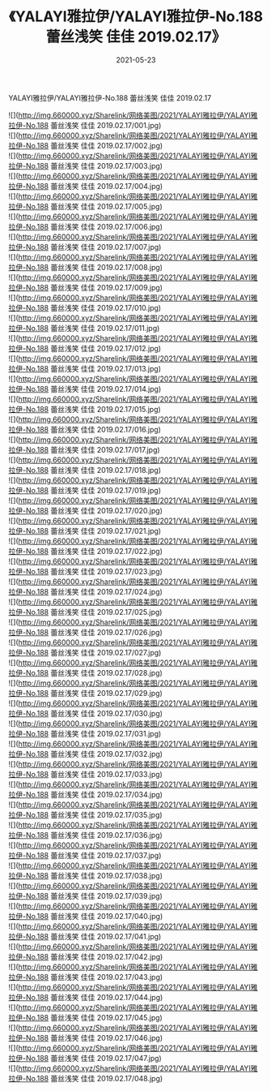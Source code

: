 ﻿---
layout: post
title:  《YALAYI雅拉伊/YALAYI雅拉伊-No.188 蕾丝浅笑 佳佳 2019.02.17》
date:   2021-05-23
img: http://img.660000.xyz/Sharelink/网络美图/2021/YALAYI雅拉伊/YALAYI雅拉伊-No.188 蕾丝浅笑 佳佳 2019.02.17/000.jpg
categories: [美女, 清纯, 唯美]
---

YALAYI雅拉伊/YALAYI雅拉伊-No.188 蕾丝浅笑 佳佳 2019.02.17

 ![](http://img.660000.xyz/Sharelink/网络美图/2021/YALAYI雅拉伊/YALAYI雅拉伊-No.188 蕾丝浅笑 佳佳 2019.02.17/001.jpg) <br>![](http://img.660000.xyz/Sharelink/网络美图/2021/YALAYI雅拉伊/YALAYI雅拉伊-No.188 蕾丝浅笑 佳佳 2019.02.17/002.jpg) <br>![](http://img.660000.xyz/Sharelink/网络美图/2021/YALAYI雅拉伊/YALAYI雅拉伊-No.188 蕾丝浅笑 佳佳 2019.02.17/003.jpg) <br>![](http://img.660000.xyz/Sharelink/网络美图/2021/YALAYI雅拉伊/YALAYI雅拉伊-No.188 蕾丝浅笑 佳佳 2019.02.17/004.jpg) <br>![](http://img.660000.xyz/Sharelink/网络美图/2021/YALAYI雅拉伊/YALAYI雅拉伊-No.188 蕾丝浅笑 佳佳 2019.02.17/005.jpg) <br>![](http://img.660000.xyz/Sharelink/网络美图/2021/YALAYI雅拉伊/YALAYI雅拉伊-No.188 蕾丝浅笑 佳佳 2019.02.17/006.jpg) <br>![](http://img.660000.xyz/Sharelink/网络美图/2021/YALAYI雅拉伊/YALAYI雅拉伊-No.188 蕾丝浅笑 佳佳 2019.02.17/007.jpg) <br>![](http://img.660000.xyz/Sharelink/网络美图/2021/YALAYI雅拉伊/YALAYI雅拉伊-No.188 蕾丝浅笑 佳佳 2019.02.17/008.jpg) <br>![](http://img.660000.xyz/Sharelink/网络美图/2021/YALAYI雅拉伊/YALAYI雅拉伊-No.188 蕾丝浅笑 佳佳 2019.02.17/009.jpg) <br>![](http://img.660000.xyz/Sharelink/网络美图/2021/YALAYI雅拉伊/YALAYI雅拉伊-No.188 蕾丝浅笑 佳佳 2019.02.17/010.jpg) <br>![](http://img.660000.xyz/Sharelink/网络美图/2021/YALAYI雅拉伊/YALAYI雅拉伊-No.188 蕾丝浅笑 佳佳 2019.02.17/011.jpg) <br>![](http://img.660000.xyz/Sharelink/网络美图/2021/YALAYI雅拉伊/YALAYI雅拉伊-No.188 蕾丝浅笑 佳佳 2019.02.17/012.jpg) <br>![](http://img.660000.xyz/Sharelink/网络美图/2021/YALAYI雅拉伊/YALAYI雅拉伊-No.188 蕾丝浅笑 佳佳 2019.02.17/013.jpg) <br>![](http://img.660000.xyz/Sharelink/网络美图/2021/YALAYI雅拉伊/YALAYI雅拉伊-No.188 蕾丝浅笑 佳佳 2019.02.17/014.jpg) <br>![](http://img.660000.xyz/Sharelink/网络美图/2021/YALAYI雅拉伊/YALAYI雅拉伊-No.188 蕾丝浅笑 佳佳 2019.02.17/015.jpg) <br>![](http://img.660000.xyz/Sharelink/网络美图/2021/YALAYI雅拉伊/YALAYI雅拉伊-No.188 蕾丝浅笑 佳佳 2019.02.17/016.jpg) <br>![](http://img.660000.xyz/Sharelink/网络美图/2021/YALAYI雅拉伊/YALAYI雅拉伊-No.188 蕾丝浅笑 佳佳 2019.02.17/017.jpg) <br>![](http://img.660000.xyz/Sharelink/网络美图/2021/YALAYI雅拉伊/YALAYI雅拉伊-No.188 蕾丝浅笑 佳佳 2019.02.17/018.jpg) <br>![](http://img.660000.xyz/Sharelink/网络美图/2021/YALAYI雅拉伊/YALAYI雅拉伊-No.188 蕾丝浅笑 佳佳 2019.02.17/019.jpg) <br>![](http://img.660000.xyz/Sharelink/网络美图/2021/YALAYI雅拉伊/YALAYI雅拉伊-No.188 蕾丝浅笑 佳佳 2019.02.17/020.jpg) <br>![](http://img.660000.xyz/Sharelink/网络美图/2021/YALAYI雅拉伊/YALAYI雅拉伊-No.188 蕾丝浅笑 佳佳 2019.02.17/021.jpg) <br>![](http://img.660000.xyz/Sharelink/网络美图/2021/YALAYI雅拉伊/YALAYI雅拉伊-No.188 蕾丝浅笑 佳佳 2019.02.17/022.jpg) <br>![](http://img.660000.xyz/Sharelink/网络美图/2021/YALAYI雅拉伊/YALAYI雅拉伊-No.188 蕾丝浅笑 佳佳 2019.02.17/023.jpg) <br>![](http://img.660000.xyz/Sharelink/网络美图/2021/YALAYI雅拉伊/YALAYI雅拉伊-No.188 蕾丝浅笑 佳佳 2019.02.17/024.jpg) <br>![](http://img.660000.xyz/Sharelink/网络美图/2021/YALAYI雅拉伊/YALAYI雅拉伊-No.188 蕾丝浅笑 佳佳 2019.02.17/025.jpg) <br>![](http://img.660000.xyz/Sharelink/网络美图/2021/YALAYI雅拉伊/YALAYI雅拉伊-No.188 蕾丝浅笑 佳佳 2019.02.17/026.jpg) <br>![](http://img.660000.xyz/Sharelink/网络美图/2021/YALAYI雅拉伊/YALAYI雅拉伊-No.188 蕾丝浅笑 佳佳 2019.02.17/027.jpg) <br>![](http://img.660000.xyz/Sharelink/网络美图/2021/YALAYI雅拉伊/YALAYI雅拉伊-No.188 蕾丝浅笑 佳佳 2019.02.17/028.jpg) <br>![](http://img.660000.xyz/Sharelink/网络美图/2021/YALAYI雅拉伊/YALAYI雅拉伊-No.188 蕾丝浅笑 佳佳 2019.02.17/029.jpg) <br>![](http://img.660000.xyz/Sharelink/网络美图/2021/YALAYI雅拉伊/YALAYI雅拉伊-No.188 蕾丝浅笑 佳佳 2019.02.17/030.jpg) <br>![](http://img.660000.xyz/Sharelink/网络美图/2021/YALAYI雅拉伊/YALAYI雅拉伊-No.188 蕾丝浅笑 佳佳 2019.02.17/031.jpg) <br>![](http://img.660000.xyz/Sharelink/网络美图/2021/YALAYI雅拉伊/YALAYI雅拉伊-No.188 蕾丝浅笑 佳佳 2019.02.17/032.jpg) <br>![](http://img.660000.xyz/Sharelink/网络美图/2021/YALAYI雅拉伊/YALAYI雅拉伊-No.188 蕾丝浅笑 佳佳 2019.02.17/033.jpg) <br>![](http://img.660000.xyz/Sharelink/网络美图/2021/YALAYI雅拉伊/YALAYI雅拉伊-No.188 蕾丝浅笑 佳佳 2019.02.17/034.jpg) <br>![](http://img.660000.xyz/Sharelink/网络美图/2021/YALAYI雅拉伊/YALAYI雅拉伊-No.188 蕾丝浅笑 佳佳 2019.02.17/035.jpg) <br>![](http://img.660000.xyz/Sharelink/网络美图/2021/YALAYI雅拉伊/YALAYI雅拉伊-No.188 蕾丝浅笑 佳佳 2019.02.17/036.jpg) <br>![](http://img.660000.xyz/Sharelink/网络美图/2021/YALAYI雅拉伊/YALAYI雅拉伊-No.188 蕾丝浅笑 佳佳 2019.02.17/037.jpg) <br>![](http://img.660000.xyz/Sharelink/网络美图/2021/YALAYI雅拉伊/YALAYI雅拉伊-No.188 蕾丝浅笑 佳佳 2019.02.17/038.jpg) <br>![](http://img.660000.xyz/Sharelink/网络美图/2021/YALAYI雅拉伊/YALAYI雅拉伊-No.188 蕾丝浅笑 佳佳 2019.02.17/039.jpg) <br>![](http://img.660000.xyz/Sharelink/网络美图/2021/YALAYI雅拉伊/YALAYI雅拉伊-No.188 蕾丝浅笑 佳佳 2019.02.17/040.jpg) <br>![](http://img.660000.xyz/Sharelink/网络美图/2021/YALAYI雅拉伊/YALAYI雅拉伊-No.188 蕾丝浅笑 佳佳 2019.02.17/041.jpg) <br>![](http://img.660000.xyz/Sharelink/网络美图/2021/YALAYI雅拉伊/YALAYI雅拉伊-No.188 蕾丝浅笑 佳佳 2019.02.17/042.jpg) <br>![](http://img.660000.xyz/Sharelink/网络美图/2021/YALAYI雅拉伊/YALAYI雅拉伊-No.188 蕾丝浅笑 佳佳 2019.02.17/043.jpg) <br>![](http://img.660000.xyz/Sharelink/网络美图/2021/YALAYI雅拉伊/YALAYI雅拉伊-No.188 蕾丝浅笑 佳佳 2019.02.17/044.jpg) <br>![](http://img.660000.xyz/Sharelink/网络美图/2021/YALAYI雅拉伊/YALAYI雅拉伊-No.188 蕾丝浅笑 佳佳 2019.02.17/045.jpg) <br>![](http://img.660000.xyz/Sharelink/网络美图/2021/YALAYI雅拉伊/YALAYI雅拉伊-No.188 蕾丝浅笑 佳佳 2019.02.17/046.jpg) <br>![](http://img.660000.xyz/Sharelink/网络美图/2021/YALAYI雅拉伊/YALAYI雅拉伊-No.188 蕾丝浅笑 佳佳 2019.02.17/047.jpg) <br>![](http://img.660000.xyz/Sharelink/网络美图/2021/YALAYI雅拉伊/YALAYI雅拉伊-No.188 蕾丝浅笑 佳佳 2019.02.17/048.jpg) <br>